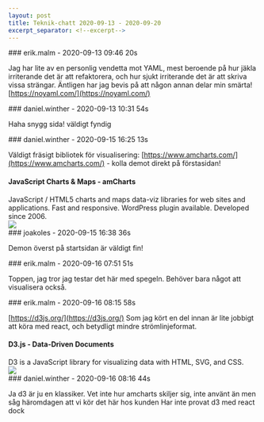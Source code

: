 ```yaml
---
layout: post
title: Teknik-chatt 2020-09-13 - 2020-09-20
excerpt_separator: <!--excerpt-->
---
```

<section class="message" markdown="1">
### erik.malm - 2020-09-13 09:46 20s

Jag har lite av en personlig vendetta mot YAML, mest beroende på hur jäkla irriterande det är att refaktorera, och hur sjukt irriterande det är att skriva vissa strängar.
Äntligen har jag bevis på att någon annan delar min smärta!
[https://noyaml.com/](https://noyaml.com/)
</section>
<section class="message" markdown="1">
### daniel.winther - 2020-09-13 10:31 54s

Haha
snygg sida!
väldigt fyndig
</section>
<section class="message" markdown="1">
### daniel.winther - 2020-09-15 16:25 13s

Väldigt fräsigt bibliotek för visualisering: [https://www.amcharts.com/](https://www.amcharts.com/) - kolla demot direkt på förstasidan!

<div class="attachment"><h4>JavaScript Charts &amp; Maps - amCharts</h4><div class="text">JavaScript / HTML5 charts and maps data-viz libraries for web sites and applications. Fast and responsive. WordPress plugin available. Developed since 2006.</div>
<a href="https://www.amcharts.com/"><div class="linkdiv"><img src="/assets/blogAssets/JavaScript Charts &amp; Maps - amCharts" fallback="JavaScript Charts &amp; Maps - amCharts"/></div></a></div>
    
</section>
<section class="message" markdown="1">
### joakoles - 2020-09-15 16:38 36s

Demon överst på startsidan är väldigt fin!
</section>
<section class="message" markdown="1">
### erik.malm - 2020-09-16 07:51 51s

Toppen, jag tror jag testar det här med spegeln. Behöver bara något att visualisera också.
</section>
<section class="message" markdown="1">
### erik.malm - 2020-09-16 08:15 58s

[https://d3js.org/](https://d3js.org/)
Som jag kört en del innan är lite jobbigt att köra med react, och betydligt mindre strömlinjeformat.

<div class="attachment"><h4>D3.js - Data-Driven Documents</h4><div class="text">D3 is a JavaScript library for visualizing data with HTML, SVG, and CSS.</div>
<a href="https://d3js.org/"><img src="https://d3js.org/preview.png" fallback="D3.js - Data-Driven Documents"/></a></div>
    
</section>
<section class="message" markdown="1">
### daniel.winther - 2020-09-16 08:16 44s

Ja d3 är ju en klassiker. Vet inte hur amcharts skiljer sig, inte använt än men såg häromdagen att vi kör det här hos kunden
Har inte provat d3 med react dock

<!--excerpt-->
</section>